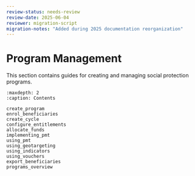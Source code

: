```yaml
---
review-status: needs-review
review-date: 2025-06-04
reviewer: migration-script
migration-notes: "Added during 2025 documentation reorganization"
---
```


# Program Management

This section contains guides for creating and managing social protection programs.

```{toctree}
:maxdepth: 2
:caption: Contents

create_program
enrol_beneficiaries
create_cycle
configure_entitlements
allocate_funds
implementing_pmt
using_pmt
using_geotargeting
using_indicators
using_vouchers
export_beneficiaries
programs_overview
```
